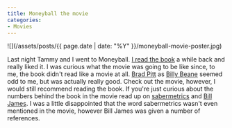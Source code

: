 ```yaml
---
title: Moneyball the movie
categories:
- Movies
---
```


![](/assets/posts/{{ page.date | date: "%Y" }}/moneyball-movie-poster.jpg)
  



Last night Tammy and I went to Moneyball. [I read the book](/thingelstad/moneyball) a while back and really liked it. I was curious what the movie was going to be like since, to me, the book didn't read like a movie at all. [Brad Pitt](http://en.wikipedia.org/wiki/Brad_Pitt) as [Billy Beane](http://en.wikipedia.org/wiki/Billy_Beane) seemed odd to me, but was actually really good. Check out the movie, however, I would still recommend reading the book. If you're just curious about the numbers behind the book in the movie read up on [sabermetrics](http://en.wikipedia.org/wiki/Sabermetrics) and [Bill James](http://en.wikipedia.org/wiki/Bill_James). I was a little disappointed that the word sabermetrics wasn't even mentioned in the movie, however Bill James was given a number of references.
